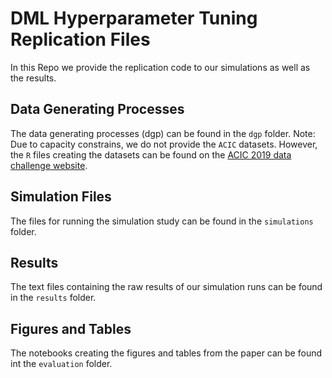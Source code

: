 # DML Hyperparameter Tuning Replication Files
In this Repo we provide the replication code to our simulations as well as the results.

## Data Generating Processes
The data generating processes (dgp) can be found in the `dgp` folder. Note: Due to capacity constrains, we do not provide the `ACIC` datasets. However, the `R` files creating the datasets can be found on the [ACIC 2019 data challenge website]([https://drive.google.com/file/d/1Qqgmb3R9Vt9KTx6t8i_5IbFenylsPfrK/view?usp=sharing](https://sites.google.com/view/acic2019datachallenge/data-challenge)https://sites.google.com/view/acic2019datachallenge/data-challenge).

## Simulation Files
The files for running the simulation study can be found in the `simulations` folder.

## Results
The text files containing the raw results of our simulation runs can be found in the `results` folder.

## Figures and Tables
The notebooks creating the figures and tables from the paper can be found int the `evaluation` folder.
